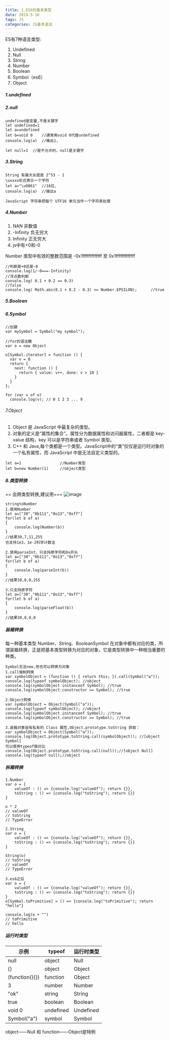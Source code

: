 ```yaml
---
title: 1.ES6的基本类型
data: 2019-5-16
tags: JS
categories: JS基本语法
---
```


ES有7种语言类型:
1. Undefined
2. Null
3. String
4. Number
5. Boolean
6. Symbol（es6）
7. Object

##### 1.undefined
##### 2.null
```
undefined是变量,不是关键字
let undefined=1
let a=undefined
let b=void 0    //通常用void 0代替undefined
console.log(a)  //输出1,

let null=1  //是不允许的，null是关键字
```

##### 3.String
```
String 有最大长度是 2^53 - 1
\uxxxx形式表示一个字符
let a="\u0061"  //16位,
console.log(a)  //输出a

JavaScript 字符串把每个 UTF16 单元当作一个字符来处理
```

##### 4.Number
1. NAN 非数值
2. -Infinity 负无穷大
3. Infinity 正无穷大
4. js中有+0和-0

Number 类型中有效的整数范围是 -0x1fffffffffffff 至 0x1fffffffffffff
```
//判断是+0还是-0
console.log(1/-0===-Infinity)
//浮点数判断
console.log( 0.1 + 0.2 == 0.3)                                  //false
console.log( Math.abs(0.1 + 0.2 - 0.3) <= Number.EPSILON);      //true
```

##### 5.Boolean

##### 6.Symbol
```
//创建
var mySymbol = Symbol("my symbol");

//for的语法糖
var o = new Object

o[Symbol.iterator] = function () {
  var v = 0
  return {
    next: function () {
      return { value: v++, done: v > 10 }
    }
  }
};

for (var v of o)
  console.log(v); // 0 1 2 3 ... 9
```

###### 7.Object
1. Object 是 JavaScript 中最复杂的类型。
1. 对象的定义是“属性的集合”。属性分为数据属性和访问器属性，二者都是 key-value 结构，key 可以是字符串或者 Symbol 类型。
1. C++ 和 Java,每个类都是一个类型。JavaScript中的“类”仅仅是运行时对象的一个私有属性，而 JavaScript 中是无法自定义类型的。

```
let a=1                 //Number类型
let b=new Number(1)     //object类型
```

##### 8.类型转换

== 会跨类型转换,建议用===
![image](https://s2.ax1x.com/2019/05/15/E7clXn.jpg)
```
stringtoNumber
1.使用Number
let a=["30","0b111","0o13","0xff"]
for(let b of a)
{
    console.log(Number(b))
}
//结果30,7,11,255
也支持1e3，1e-2科学计数法

2.使用parseInt，只支持原字符和0x开头
let a=["30","0b111","0o13","0xff"]
for(let b of a)
{
    console.log(parseInt(b))
}
//结果30,0,0,255

3.只支持原字符
let a=["30","0b111","0o13","0xff"]
for(let b of a)
{
    console.log(parseFloat(b))
}
//结果30,0,0,0
```

##### 装箱转换
每一种基本类型 Number、String、BooleanSymbol 在对象中都有对应的类，所谓装箱转换，正是把基本类型转换为对应的对象，它是类型转换中一种相当重要的种类。

```
Symbol无法new,但也可以转换为对象
1.call强制转换
var symbolObject = (function () { return this; }).call(Symbol("a"));
console.log(typeof symbolObject); //object
console.log(symbolObject instanceof Symbol); //true
console.log(symbolObject.constructor == Symbol); //true

2.Object转换
var symbolObject = Object(Symbol("a"));
console.log(typeof symbolObject); //object
console.log(symbolObject instanceof Symbol); //true
console.log(symbolObject.constructor == Symbol); //true

3.装箱对象皆有私有的 Class 属性,Object.prototype.toString 获取：
var symbolObject = Object(Symbol("a"));
console.log(Object.prototype.toString.call(symbolObject)); //[object Symbol]
可以使用typeof做对比
console.log(Object.prototype.toString.call(null));//[object Null]
console.log(typeof null);//object
```


##### 拆箱转换

```
1.Number
var o = {
    valueOf : () => {console.log("valueOf"); return {}},
    toString : () => {console.log("toString"); return {}}
}

o * 2
// valueOf
// toString
// TypeError

2.String
var o = {
    valueOf : () => {console.log("valueOf"); return {}},
    toString : () => {console.log("toString"); return {}}
}

String(o)
// toString
// valueOf
// TypeError

3.es6之后
var o = {
    valueOf : () => {console.log("valueOf"); return {}},
    toString : () => {console.log("toString"); return {}}
}
o[Symbol.toPrimitive] = () => {console.log("toPrimitive"); return "hello"}

console.log(o + "")
// toPrimitive
// hello
```

##### 运行时类型
示例 | typeof | 运行时类型
---|---|---
null | object | Null
{} | object | Object
(function(){}) | function | Object
3 | number | Number
"ok" | string | String
true | boolean | Boolean
void 0 | undefined | Undefined
Symbol("a") | symbol | Symbol

object——Null 和 function——Object是特例






